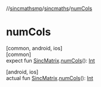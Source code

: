 //[sincmathsmp](../../index.md)/[sincmaths](index.md)/[numCols](num-cols.md)

# numCols

[common, android, ios]\
[common]\
expect fun [SincMatrix](-sinc-matrix/index.md).[numCols](num-cols.md)(): [Int](https://kotlinlang.org/api/latest/jvm/stdlib/kotlin/-int/index.html)

[android, ios]\
actual fun [SincMatrix](-sinc-matrix/index.md).[numCols](num-cols.md)(): [Int](https://kotlinlang.org/api/latest/jvm/stdlib/kotlin/-int/index.html)
